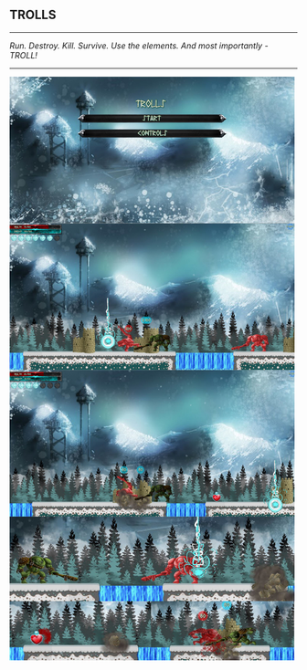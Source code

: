 
**TROLLS**
------


----------


*Run. Destroy. Kill. Survive. Use the elements. And most importantly - TROLL!*


----------


![Screenshots](https://raw.githubusercontent.com/dpanayotov93/Trolls/master/assets/trolls_screenshots_master.jpg)